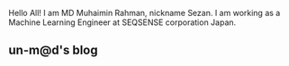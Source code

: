 Hello All! I am MD Muhaimin Rahman, nickname Sezan. I am working as a Machine Learning Engineer at SEQSENSE corporation Japan.
## un-m@d's blog


